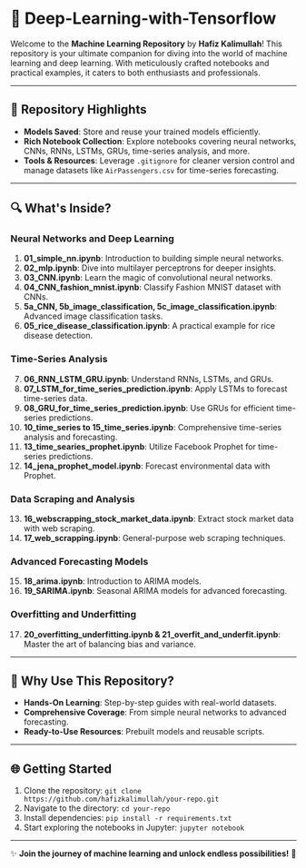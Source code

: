 # 🤖  Deep-Learning-with-Tensorflow

Welcome to the **Machine Learning Repository** by **Hafiz Kalimullah**! This repository is your ultimate companion for diving into the world of machine learning and deep learning. With meticulously crafted notebooks and practical examples, it caters to both enthusiasts and professionals.

---


## 📄 **Repository Highlights**
- **Models Saved**: Store and reuse your trained models efficiently.
- **Rich Notebook Collection**: Explore notebooks covering neural networks, CNNs, RNNs, LSTMs, GRUs, time-series analysis, and more.
- **Tools & Resources**: Leverage `.gitignore` for cleaner version control and manage datasets like `AirPassengers.csv` for time-series forecasting.

---

## 🔍 **What's Inside?**

### **Neural Networks and Deep Learning**
1. **01_simple_nn.ipynb**: Introduction to building simple neural networks.
2. **02_mlp.ipynb**: Dive into multilayer perceptrons for deeper insights.
3. **03_CNN.ipynb**: Learn the magic of convolutional neural networks.
4. **04_CNN_fashion_mnist.ipynb**: Classify Fashion MNIST dataset with CNNs.
5. **5a_CNN, 5b_image_classification, 5c_image_classification.ipynb**: Advanced image classification tasks.
6. **05_rice_disease_classification.ipynb**: A practical example for rice disease detection.

### **Time-Series Analysis**
7. **06_RNN_LSTM_GRU.ipynb**: Understand RNNs, LSTMs, and GRUs.
8. **07_LSTM_for_time_series_prediction.ipynb**: Apply LSTMs to forecast time-series data.
9. **08_GRU_for_time_series_prediction.ipynb**: Use GRUs for efficient time-series predictions.
10. **10_time_series to 15_time_series.ipynb**: Comprehensive time-series analysis and forecasting.
11. **13_time_searies_prophet.ipynb**: Utilize Facebook Prophet for time-series predictions.
12. **14_jena_prophet_model.ipynb**: Forecast environmental data with Prophet.

### **Data Scraping and Analysis**
13. **16_webscrapping_stock_market_data.ipynb**: Extract stock market data with web scraping.
14. **17_web_scrapping.ipynb**: General-purpose web scraping techniques.

### **Advanced Forecasting Models**
15. **18_arima.ipynb**: Introduction to ARIMA models.
16. **19_SARIMA.ipynb**: Seasonal ARIMA models for advanced forecasting.

### **Overfitting and Underfitting**
17. **20_overfitting_underfitting.ipynb & 21_overfit_and_underfit.ipynb**: Master the art of balancing bias and variance.

---

## 🚀 **Why Use This Repository?**
- **Hands-On Learning**: Step-by-step guides with real-world datasets.
- **Comprehensive Coverage**: From simple neural networks to advanced forecasting.
- **Ready-to-Use Resources**: Prebuilt models and reusable scripts.

---

## 🌐 **Getting Started**
1. Clone the repository: `git clone https://github.com/hafizkalimullah/your-repo.git`
2. Navigate to the directory: `cd your-repo`
3. Install dependencies: `pip install -r requirements.txt`
4. Start exploring the notebooks in Jupyter: `jupyter notebook`

---

✨ **Join the journey of machine learning and unlock endless possibilities!** 🎨
